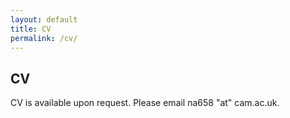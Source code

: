```yaml
---
layout: default
title: CV
permalink: /cv/
---
```


<h2>CV</h2>

<p class="meta">CV is available upon request. Please email na658 "at" cam.ac.uk.</p>


